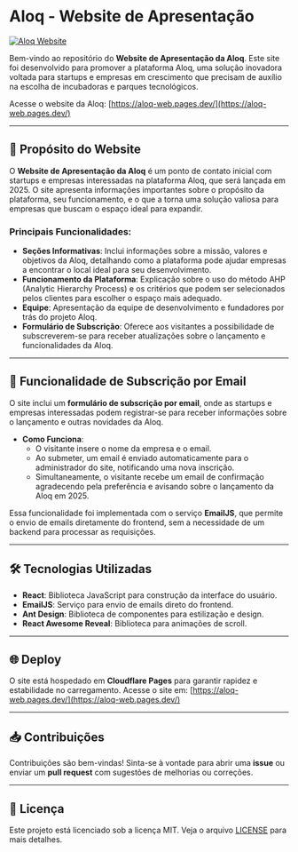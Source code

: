 # Aloq - Website de Apresentação

[![Aloq Website](https://img.shields.io/badge/access-Aloq%20Website-blue?style=for-the-badge&logo=google-chrome)](https://aloq-web.pages.dev/)

Bem-vindo ao repositório do **Website de Apresentação da Aloq**. Este site foi desenvolvido para promover a plataforma Aloq, uma solução inovadora voltada para startups e empresas em crescimento que precisam de auxílio na escolha de incubadoras e parques tecnológicos.

Acesse o website da Aloq: [https://aloq-web.pages.dev/](https://aloq-web.pages.dev/)

---

## 📝 Propósito do Website

O **Website de Apresentação da Aloq** é um ponto de contato inicial com startups e empresas interessadas na plataforma Aloq, que será lançada em 2025. O site apresenta informações importantes sobre o propósito da plataforma, seu funcionamento, e o que a torna uma solução valiosa para empresas que buscam o espaço ideal para expandir.

### Principais Funcionalidades:

- **Seções Informativas**: Inclui informações sobre a missão, valores e objetivos da Aloq, detalhando como a plataforma pode ajudar empresas a encontrar o local ideal para seu desenvolvimento.
- **Funcionamento da Plataforma**: Explicação sobre o uso do método AHP (Analytic Hierarchy Process) e os critérios que podem ser selecionados pelos clientes para escolher o espaço mais adequado.
- **Equipe**: Apresentação da equipe de desenvolvimento e fundadores por trás do projeto Aloq.
- **Formulário de Subscrição**: Oferece aos visitantes a possibilidade de subscreverem-se para receber atualizações sobre o lançamento e funcionalidades da Aloq.

---

## 🚀 Funcionalidade de Subscrição por Email

O site inclui um **formulário de subscrição por email**, onde as startups e empresas interessadas podem registrar-se para receber informações sobre o lançamento e outras novidades da Aloq. 

- **Como Funciona**:
   - O visitante insere o nome da empresa e o email.
   - Ao submeter, um email é enviado automaticamente para o administrador do site, notificando uma nova inscrição.
   - Simultaneamente, o visitante recebe um email de confirmação agradecendo pela preferência e avisando sobre o lançamento da Aloq em 2025.

Essa funcionalidade foi implementada com o serviço **EmailJS**, que permite o envio de emails diretamente do frontend, sem a necessidade de um backend para processar as requisições.

---

## 🛠 Tecnologias Utilizadas

- **React**: Biblioteca JavaScript para construção da interface do usuário.
- **EmailJS**: Serviço para envio de emails direto do frontend.
- **Ant Design**: Biblioteca de componentes para estilização e design.
- **React Awesome Reveal**: Biblioteca para animações de scroll.

---

## 🌐 Deploy

O site está hospedado em **Cloudflare Pages** para garantir rapidez e estabilidade no carregamento. Acesse o site em: [https://aloq-web.pages.dev/](https://aloq-web.pages.dev/)

---

## 📥 Contribuições

Contribuições são bem-vindas! Sinta-se à vontade para abrir uma **issue** ou enviar um **pull request** com sugestões de melhorias ou correções.

---

## 📄 Licença

Este projeto está licenciado sob a licença MIT. Veja o arquivo [LICENSE](./LICENSE) para mais detalhes.